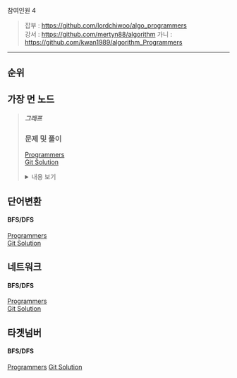 참여인원 4
> 잡부 : https://github.com/lordchiwoo/algo_programmers  
> 강서 : https://github.com/mertyn88/algorithm
> 가니 : https://github.com/kwan1989/algorithm_Programmers
---

## 순위


## 가장 먼 노드
>##### 그래프
>### 문제 및 풀이
>[Programmers](https://programmers.co.kr/learn/courses/30/lessons/49189)  
>[Git Solution]()
><details markdown="1">
><summary>내용 보기</summary>
>
></details>

## 단어변환
#### BFS/DFS
[Programmers](https://programmers.co.kr/learn/courses/30/lessons/43163)  
[Git Solution]()

## 네트워크
#### BFS/DFS
[Programmers](https://programmers.co.kr/learn/courses/30/lessons/43162)  
[Git Solution]()

## 타겟넘버
#### BFS/DFS
[Programmers](https://programmers.co.kr/learn/courses/30/lessons/43165)
[Git Solution]()


